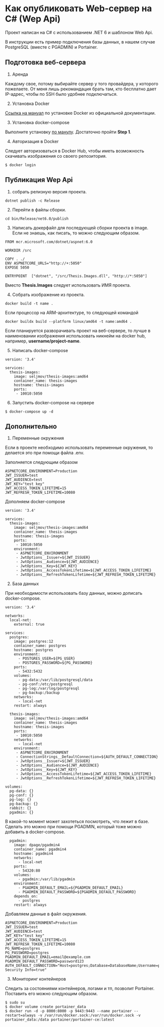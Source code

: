 # Как опубликовать Web-сервер на C# (Wep Api)

Проект написан на C# с использованием .NET 6 и шаблоном Web Api.

В инструкции есть пример подключения базы данных, в нашем случае PostgreSQL (вместе с PGADMIN) и Portainer.

## Подготовка веб-сервера

1. Аренда

Каждому свое, потому выбирайте сервер у того провайдера, у которого пожелаете. От меня лишь рекомандация брать там, кто бесплатно дает IP-адрес, чтобы по SSH было удобнее подключаться.

2. Установка Docker

[Ссылка на мануал](https://docs.docker.com/engine/install/ubuntu/) по установке Docker из официальной документации.

3. Установка docker-compose

Выполните установку [по манулу](https://www.digitalocean.com/community/tutorials/how-to-install-and-use-docker-compose-on-ubuntu-22-04). Достаточно пройти **Step 1**.

4. Авторизация в Docker

Следует авторизоваться в Docker Hub, чтобы иметь возможность скачивать изображения со своего репозитория.

```
$ docker login
```

##  Публикация Wep Api
1. собрать релизную версия проекта.

```
dotnet publish -c Release
```

2. Перейти в файлы сборки.

```
cd bin/Release/net6.0/publish
```

3. Написать докерфайл для последующей сборки проекта в image. Если не знаешь, как писать, то можно следующим образом.
```
FROM mcr.microsoft.com/dotnet/aspnet:6.0

WORKDIR /src

COPY . ./
ENV ASPNETCORE_URLS="http://+:5050"
EXPOSE 5050

ENTRYPOINT  ["dotnet", "/src/Thesis.Images.dll", "http://*:5050"]
```

Вместо **Thesis.Images** следует использовать ИМЯ проекта.

4. Собрать изображение из проекта.

```
docker build -t name .
```

Если процессор на ARM-архитектуре, то следующей командой
```
docker buildx build --platform linux/amd64 -t name:amd64 .
```

Если планируется разворачивать проект на веб-сервере, то лучше в наименовании изображения использовать никнейм на docker hub, например, **username/project-name**.

> 
5. Написать docker-compose
```
version: '3.4'

services:
  thesis-images:
    image: seljmov/thesis-images:amd64
    container_name: thesis-images
    hostname: thesis-images
    ports:
     - 10010:5050
```

6. Запустить docker-compose на сервере

```
$ docker-compose up -d
```

## Дополнительно

1. Переменные окружения

Если в проекте необходимо использовать переменные окружения, то делается это при помощи файла .env.

Заполняется следующим образом
```
ASPNETCORE_ENVIRONMENT=Production
JWT_ISSUER=test
JWT_AUDIENCE=test
JWT_KEY="test key"
JWT_ACCESS_TOKEN_LIFETIME=15
JWT_REFRESH_TOKEN_LIFETIME=10080
```

Дополняем docker-compose
```
version: '3.4'

services:
  thesis-images:
    image: seljmov/thesis-images:amd64
    container_name: thesis-images
    hostname: thesis-images
    ports:
     - 10010:5050
    environment:
     - ASPNETCORE_ENVIRONMENT
     - JwtOptions__Issuer=${JWT_ISSUER}
     - JwtOptions__Audience=${JWT_AUDIENCE}
     - JwtOptions__Key=${JWT_KEY}
     - JwtOptions__AccessTokenLifetime=${JWT_ACCESS_TOKEN_LIFETIME}
     - JwtOptions__RefreshTokenLifetime=${JWT_REFRESH_TOKEN_LIFETIME}
```

2. База данных

При необходимости использовать базу данных, можно дописать docker-compose.
```
version: '3.4'

networks:
  local-net:
    external: true

services:
  postgres: 
    image: postgres:12
    container_name: postgres
    hostname: postgres
    environment: 
      - POSTGRES_USER=${PG_USER}
      - POSTGRES_PASSWORD=${PG_PASSWORD}
    ports:
      - 5432:5432
    volumes:
      - pg-data:/var/lib/postgresql/data
      - pg-conf:/etc/postgresql
      - pg-log:/var/log/postgresql
      - pg-backup:/backup
    networks: 
      - local-net
    restart: always

  thesis-images:
    image: seljmov/thesis-images:amd64
    container_name: thesis-images
    hostname: thesis-images
    ports:
     - 10010:5050
    networks: 
      - local-net
    environment:
     - ASPNETCORE_ENVIRONMENT
     - ConnectionStrings__DefaultConnection=${AUTH_DEFAULT_CONNECTION}
     - JwtOptions__Issuer=${JWT_ISSUER}
     - JwtOptions__Audience=${JWT_AUDIENCE}
     - JwtOptions__Key=${JWT_KEY}
     - JwtOptions__AccessTokenLifetime=${JWT_ACCESS_TOKEN_LIFETIME}
     - JwtOptions__RefreshTokenLifetime=${JWT_REFRESH_TOKEN_LIFETIME}

volumes:
  pg-data: {}
  pg-conf: {}
  pg-log: {}
  pg-backup: {}
  rabbit: {}
  pgadmin: {}
```

В какой-то момент может захотеться посмотреть, что лежит в базе. Сделать это можно при помощи PGADMIN, который тоже можно добавить в docker-compose.
```
  pgadmin:
    image: dpage/pgadmin4
    container_name: pgadmin4
    hostname: pgadmin4
    networks:
      - local-net
    ports:
      - 54320:80
    volumes:
      - pgadmin:/var/lib/pgadmin
    environment:
      - PGADMIN_DEFAULT_EMAIL=${PGADMIN_DEFAULT_EMAIL}
      - PGADMIN_DEFAULT_PASSWORD=${PGADMIN_DEFAULT_PASSWORD}
    depends_on:
      - postgres
    restart: always
```

Добавляем данные в файл окружения.
```
ASPNETCORE_ENVIRONMENT=Production
JWT_ISSUER=test
JWT_AUDIENCE=test
JWT_KEY="test key"
JWT_ACCESS_TOKEN_LIFETIME=15
JWT_REFRESH_TOKEN_LIFETIME=10080
PG_NAME=postgres
PG_PASSWORD=postgres
PGADMIN_DEFAULT_EMAIL=email@example.com
PGADMIN_DEFAULT_PASSWORD=password123
AUTH_DEFAULT_CONNECTION="Host=postgres;Database=DatabaseName;Username=postgres;Password=postgres;Pooling=true;Persist Security Info=true"
```

3. Мониторинг контейнеров

Следить за состояниями контейнеров, логами и тп, позволит Portainer. Поставить его можно следующим образом.
```
$ sudo su
$ docker volume create portainer_data
$ docker run -d -p 8000:8000 -p 9443:9443 --name portainer --restart=always -v /var/run/docker.sock:/var/run/docker.sock -v portainer_data:/data portainer/portainer-ce:latest
```